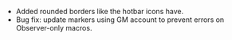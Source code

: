 - Added rounded borders like the hotbar icons have.
- Bug fix: update markers using GM account to prevent errors on Observer-only macros.

